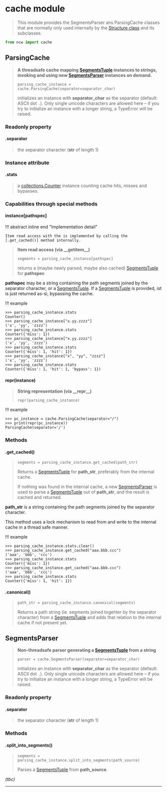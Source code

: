 # cache module

> This module provides the SegmentsParser ans ParsingCache classes
> that are normally only used internally by the [Structure class]
> and its subclasses.

``` python
from ncw import cache
```


## ParsingCache

> **A threadsafe cache mapping [SegmentsTuple] instances to strings,**
> **invoking and using new [SegmentsParser] instances on demand.**
>
>     parsing_cache_instance = cache.ParsingCache(separator=separator_char)
>
> initializes an instance with **separator_char** as the separator
> (default: ASCII dot `.`).
> Only single unicode characters are allowed here – if you try
> to initialize an instance with a longer string, a TypeError will be raised.


### Readonly property

#### .separator

> the separator character (**str** of length 1)


### Instance attribute

#### .stats

> a [collections.Counter] instance counting cache hits, misses and bypasses.


### Capabilities through special methods

#### instance\[pathspec\]

!!! abstract inline end "Implementation detail"

    Item read access with the is implemented by calling the [.get_cached()] method internally.

> **Item read access (via \_\_getitem\_\_)**
>
>     segments = parsing_cache_instance[pathspec]
>
> returns a (maybe newly parsed, maybe also cached) [SegmentsTuple] for **pathspec**

**pathspec** may be a string containing the path segments joined by
the separator character, or a [SegmentsTuple].
If a [SegmentsTuple] is provided, ist is just returned as-si, bypassing the cache.

!!! example

``` pycon
>>> parsing_cache_instance.stats
Counter()
>>> parsing_cache_instance["x.yy.zzzz"]
('x', 'yy', 'zzzz')
>>> parsing_cache_instance.stats
Counter({'miss': 1})
>>> parsing_cache_instance["x.yy.zzzz"]
('x', 'yy', 'zzzz')
>>> parsing_cache_instance.stats
Counter({'miss': 1, 'hit': 1})
>>> parsing_cache_instance["x", "yy", "zzzz"]
('x', 'yy', 'zzzz')
>>> parsing_cache_instance.stats
Counter({'miss': 1, 'hit': 1, 'bypass': 1})
```


#### repr(instance)

> **String representation (via \_\_repr\_\_)**
>
>     repr(parsing_cache_instance)

!!! example

``` pycon
>>> pc_instance = cache.ParsingCache(separator="/")
>>> print(repr(pc_instance))
ParsingCache(separator='/')
```


### Methods

#### .get_cached()

>     segments = parsing_cache_instance.get_cached(path_str)
>
> Returns a [SegmentsTuple] for **path_str**, preferably from the internal cache.
>
> If nothing was found in the internal cache, a new [SegmentsParser] is used
> to parse a [SegmentsTuple] out of **path_str**, and the result is cached and returned.

**path_str** is a string containing the path segments joined by
the separator character.

This method uses a lock mechanism to read from and write to the internal cache
in a thread safe manner.

!!! example

``` pycon
>>> parsing_cache_instance.stats.clear()
>>> parsing_cache_instance.get_cached("aaa.bbb.ccc")
('aaa', 'bbb', 'ccc')
>>> parsing_cache_instance.stats
Counter({'miss': 1})
>>> parsing_cache_instance.get_cached("aaa.bbb.ccc")
('aaa', 'bbb', 'ccc')
>>> parsing_cache_instance.stats
Counter({'miss': 1, 'hit': 1})
```


#### .canonical()

>     path_str = parsing_cache_instance.canonical(segments)
>
> Returns a path string (ie. segments joined togehter by the separator character)
> from a [SegmentsTuple] and adds that relation to the internal cache
> if not present yet.


## SegmentsParser

> **Non-threadsafe parser generating a [SegmentsTuple] from a string**
>
>     parser = cache.SegmentsParser(separator=separator_char)
>
> initializes an instance with **separator_char** as the separator
> (default: ASCII dot `.`).
> Only single unicode characters are allowed here – if you try
> to initialize an instance with a longer string, a TypeError will be raised.


### Readonly property

#### .separator

> the separator character (**str** of length 1)


### Methods

#### .split_into_segments()

>     segments = parsing_cache_instance.split_into_segments(path_source)
>
> Parses a [SegmentsTuple] from **path_source**.

_(tbc)_


* * *
[Structure class]: 1-structure.md
[Nested Collection]: 5-glossary.md#nested-collection
[IndexType]: 5-glossary.md#indextype
[ScalarType]: 5-glossary.md#scalartype
[SegmentsTuple]: 5-glossary.md#segmentstuple
[SegmentsParser]: #segmentsparser
[.get_cached()]: #get_cached
[collections.Counter]: https://docs.python.org/3/library/collections.html#collections.Counter
